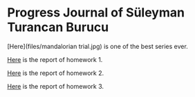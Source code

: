 # Progress Journal of Süleyman Turancan Burucu

[Here](files/mandalorian trial.jpg) is one of the best series ever.

[Here](files/IE48B-Homework-1-Rmd---SULEYMAN-TURANCAN-BURUCU.html) is the report of homework 1.

[Here](files/IE48B-Homework-2-Rmd-File---SULEYMAN-TURANCAN-BURUCU.html) is the report of homework 2.

[Here](files/IE48B-Homework-3-Rmd---SULEYMAN-TURANCAN-BURUCU.html) is the report of homework 3.